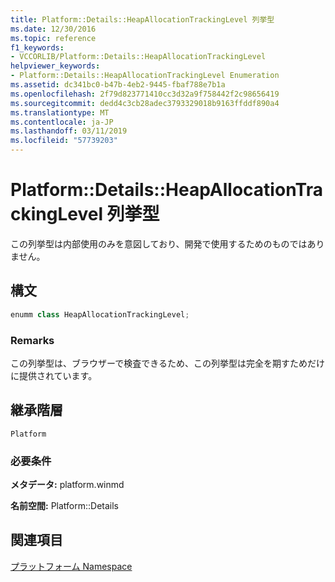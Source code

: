 ```yaml
---
title: Platform::Details::HeapAllocationTrackingLevel 列挙型
ms.date: 12/30/2016
ms.topic: reference
f1_keywords:
- VCCORLIB/Platform::Details::HeapAllocationTrackingLevel
helpviewer_keywords:
- Platform::Details::HeapAllocationTrackingLevel Enumeration
ms.assetid: dc341bc0-b47b-4eb2-9445-fbaf788e7b1a
ms.openlocfilehash: 2f79d823771410cc3d32a9f758442f2c98656419
ms.sourcegitcommit: dedd4c3cb28adec3793329018b9163ffddf890a4
ms.translationtype: MT
ms.contentlocale: ja-JP
ms.lasthandoff: 03/11/2019
ms.locfileid: "57739203"
---
```

# <a name="platformdetailsheapallocationtrackinglevel-enumeration"></a>Platform::Details::HeapAllocationTrackingLevel 列挙型

この列挙型は内部使用のみを意図しており、開発で使用するためのものではありません。

## <a name="syntax"></a>構文

```cpp
enumm class HeapAllocationTrackingLevel;
```

### <a name="remarks"></a>Remarks

この列挙型は、ブラウザーで検査できるため、この列挙型は完全を期すためだけに提供されています。

## <a name="inheritance-hierarchy"></a>継承階層

`Platform`

### <a name="requirements"></a>必要条件

**メタデータ:** platform.winmd

**名前空間:** Platform::Details

## <a name="see-also"></a>関連項目

[プラットフォーム Namespace](platform-namespace-c-cx.md)
